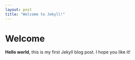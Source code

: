 ```yaml
---
layout: post
title: "Welcome to Jekyll!"
---
```


# Welcome 

**Hello world**, this is my first Jekyll blog post. 
I hope you like it!
